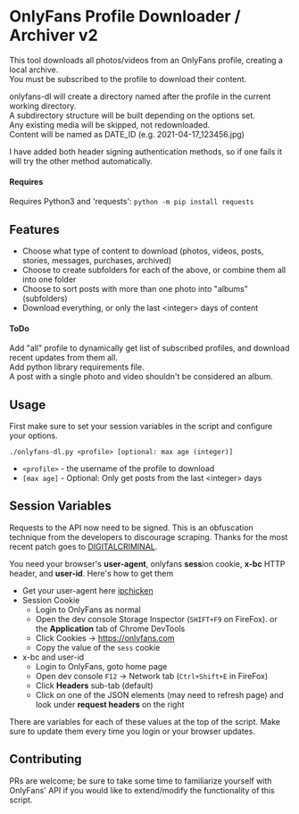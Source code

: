 # OnlyFans Profile Downloader / Archiver v2
This tool downloads all photos/videos from an OnlyFans profile, creating a local archive.\
You must be subscribed to the profile to download their content.

onlyfans-dl will create a directory named after the profile in the current working directory.\
A subdirectory structure will be built depending on the options set.\
Any existing media will be skipped, not redownloaded.\
Content will be named as DATE_ID (e.g. 2021-04-17_123456.jpg)

I have added both header signing authentication methods, so if one fails it will try the other method automatically.

#### Requires
Requires Python3 and 'requests': `python -m pip install requests`

## Features
* Choose what type of content to download (photos, videos, posts, stories, messages, purchases, archived)
* Choose to create subfolders for each of the above, or combine them all into one folder
* Choose to sort posts with more than one photo into "albums" (subfolders)
* Download everything, or only the last &lt;integer&gt; days of content

#### ToDo
Add "all" profile to dynamically get list of subscribed profiles, and download recent updates from them all.\
Add python library requirements file.\
A post with a single photo and video shouldn't be considered an album.

## Usage
First make sure to set your session variables in the script and configure your options.

`./onlyfans-dl.py <profile> [optional: max age (integer)]`
* `<profile>` - the username of the profile to download
* `[max age]` - Optional: Only get posts from the last &lt;integer&gt; days

## Session Variables
Requests to the API now need to be signed. This is an obfuscation technique from the developers to discourage scraping. Thanks for the most recent patch goes to [DIGITALCRIMINAL](https://github.com/DIGITALCRIMINAL/OnlyFans).

You need your browser's __user-agent__, onlyfans **sess**ion cookie, __x-bc__ HTTP header, and **user-id**. Here's how to get them

- Get your user-agent here [ipchicken](https://ipchicken.com/)
- Session Cookie
  - Login to OnlyFans as normal
  - Open the dev console Storage Inspector (`SHIFT+F9` on FireFox). or the __Application__ tab of Chrome DevTools
  - Click Cookies -> https://onlyfans.com
  - Copy the value of the `sess` cookie
- x-bc and user-id
  - Login to OnlyFans, goto home page
  - Open dev console `F12` -> Network tab (`Ctrl+Shift+E` in FireFox)
  - Click __Headers__ sub-tab (default)
  - Click on one of the JSON elements (may need to refresh page) and look under __request headers__ on the right

There are variables for each of these values at the top of the script. Make sure to update them every time you login or your browser updates.

## Contributing
PRs are welcome; be sure to take some time to familiarize yourself with OnlyFans' API if you would like to extend/modify the functionality of this script.

